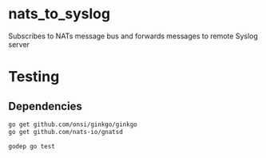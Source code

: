 # nats_to_syslog
Subscribes to NATs message bus and forwards messages to remote Syslog server

# Testing

## Dependencies

```sh
go get github.com/onsi/ginkgo/ginkgo
go get github.com/nats-io/gnatsd

godep go test
```

